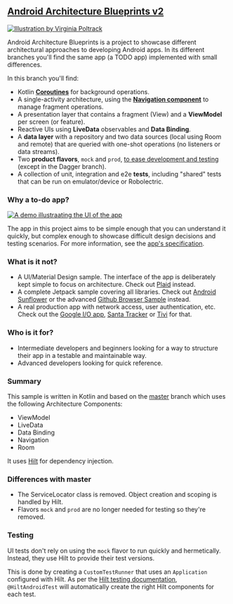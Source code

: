 ## [Android Architecture Blueprints v2](https://github.com/android/architecture-samples)

[![Illustration by Virginia Poltrack](https://github.com/googlesamples/android-architecture/wiki/images/aab-logov2.png)](https://github.com/googlesamples/android-architecture/wiki/images/aab-logov2.png)

Android Architecture Blueprints is a project to showcase different architectural approaches to developing Android apps. In its different branches you'll find the same app (a TODO app) implemented with small differences.

In this branch you'll find:

- Kotlin **[Coroutines](https://kotlinlang.org/docs/reference/coroutines-overview.html)** for background operations.
- A single-activity architecture, using the **[Navigation component](https://developer.android.com/guide/navigation/navigation-getting-started)** to manage fragment operations.
- A presentation layer that contains a fragment (View) and a **ViewModel** per screen (or feature).
- Reactive UIs using **LiveData** observables and **Data Binding**.
- A **data layer** with a repository and two data sources (local using Room and remote) that are queried with one-shot operations (no listeners or data streams).
- Two **product flavors**, `mock` and `prod`, [to ease development and testing](https://android-developers.googleblog.com/2015/12/leveraging-product-flavors-in-android.html) (except in the Dagger branch).
- A collection of unit, integration and e2e **tests**, including "shared" tests that can be run on emulator/device or Robolectric.

### Why a to-do app?

[![A demo illustraating the UI of the app](https://github.com/googlesamples/android-architecture/wiki/images/todoapp.gif)](https://github.com/googlesamples/android-architecture/wiki/images/todoapp.gif)

The app in this project aims to be simple enough that you can understand it quickly, but complex enough to showcase difficult design decisions and testing scenarios. For more information, see the [app's specification](https://github.com/googlesamples/android-architecture/wiki/To-do-app-specification).

### What is it not?

- A UI/Material Design sample. The interface of the app is deliberately kept simple to focus on architecture. Check out [Plaid](https://github.com/android/plaid) instead.
- A complete Jetpack sample covering all libraries. Check out [Android Sunflower](https://github.com/googlesamples/android-sunflower) or the advanced [Github Browser Sample](https://github.com/googlesamples/android-architecture-components/tree/master/GithubBrowserSample) instead.
- A real production app with network access, user authentication, etc. Check out the [Google I/O app](https://github.com/google/iosched), [Santa Tracker](https://github.com/google/santa-tracker-android) or [Tivi](https://github.com/chrisbanes/tivi) for that.

### Who is it for?

- Intermediate developers and beginners looking for a way to structure their app in a testable and maintainable way.
- Advanced developers looking for quick reference.

### Summary

This sample is written in Kotlin and based on the [master](https://github.com/googlesamples/android-architecture/tree/master) branch which uses the following Architecture Components:

- ViewModel
- LiveData
- Data Binding
- Navigation
- Room

It uses [Hilt](https://developer.android.com/training/dependency-injection/hilt-android) for dependency injection.

### Differences with master

- The ServiceLocator class is removed. Object creation and scoping is handled by Hilt.
- Flavors `mock` and `prod` are no longer needed for testing so they're removed.

### Testing

UI tests don't rely on using the `mock` flavor to run quickly and hermetically. Instead, they use Hilt to provide their test versions.

This is done by creating a `CustomTestRunner` that uses an `Application` configured with Hilt. As per the [Hilt testing documentation](https://developer.android.com/training/dependency-injection/hilt-android), `@HiltAndroidTest` will automatically create the right Hilt components for each test.